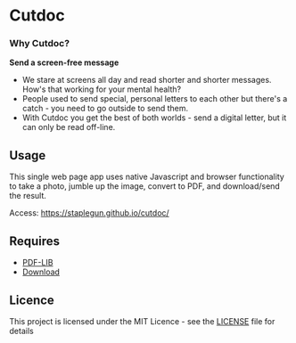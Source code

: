 # Cutdoc #

### Why Cutdoc? ###

__Send a screen-free message__

- We stare at screens all day and read shorter and shorter messages. How's that working for your mental health?
- People used to send special, personal letters to each other but there's a catch - you need to go outside to send them.
- With Cutdoc you get the best of both worlds - send a digital letter, but it can <span class="emphasis">only</span> be read off-line.

## Usage

This single web page app uses native Javascript and browser functionality to take a photo, jumble up the image, convert to PDF, and download/send the result.

Access: https://staplegun.github.io/cutdoc/

## Requires

- [PDF-LIB](https://pdf-lib.js.org/)
- [Download](https://github.com/rndme/download)

## Licence

This project is licensed under the MIT Licence - see the [LICENSE](LICENSE) file for details
